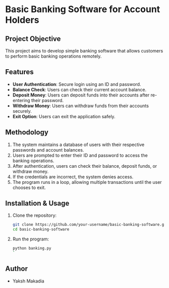 # Basic Banking Software for Account Holders

## Project Objective
This project aims to develop simple banking software that allows customers to perform basic banking operations remotely.

## Features
- **User Authentication**: Secure login using an ID and password.
- **Balance Check**: Users can check their current account balance.
- **Deposit Money**: Users can deposit funds into their accounts after re-entering their password.
- **Withdraw Money**: Users can withdraw funds from their accounts securely.
- **Exit Option**: Users can exit the application safely.

## Methodology
1. The system maintains a database of users with their respective passwords and account balances.
2. Users are prompted to enter their ID and password to access the banking operations.
3. After authentication, users can check their balance, deposit funds, or withdraw money.
4. If the credentials are incorrect, the system denies access.
5. The program runs in a loop, allowing multiple transactions until the user chooses to exit.

## Installation & Usage
1. Clone the repository:
   ```bash
   git clone https://github.com/your-username/basic-banking-software.git
   cd basic-banking-software
   ```
2. Run the program:
   ```bash
   python banking.py
   `
## Author
- Yaksh Makadia

